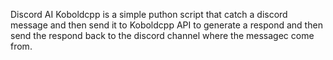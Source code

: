 Discord AI Koboldcpp is a simple puthon script that catch a discord message and then send it to Koboldcpp API to generate a respond and then send the respond back to the discord channel where the messagec come from.
